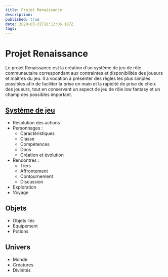 ```yaml
---
title: Projet Renaissance
description: 
published: true
date: 2020-03-31T18:12:06.107Z
tags: 
---
```


# Projet Renaissance
Le projet Renaissance est la création d'un système de jeu de rôle communautaire correspondant aux contraintes et disponibilités des joueurs et maîtres du jeu. Il a vocation à présenter des règles les plus simples possibles afin de faciliter la prise en main et la rapidité de prise de choix des joueurs, tout en conservant un aspect de jeu de rôle low fantasy et un champ des possibles important.

## [Système de jeu](système-de-jeu)
* Résolution des actions
* Personnages : 
  * Caractéristiques
  * Classe
  * Compétences
  * Dons
  * Création et évolution
* Rencontres :
  * Tiers
  * Affrontement
  * Contournement
  * Discussion
* Exploration
* Voyage

## Objets
* Objets liés
* Equipement
* Potions

## Univers
* Monde
* Créatures
* Divinités